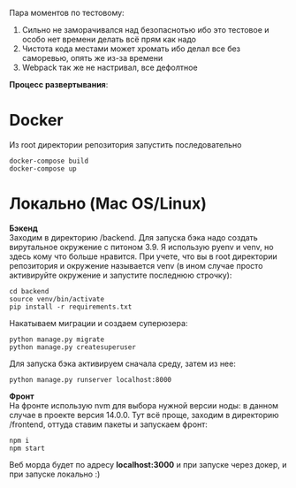 Пара моментов по тестовому:
1. Сильно не заморачивался над безопаснотью ибо это тестовое и особо нет времени делать всё прям как надо
2. Чистота кода местами может хромать ибо делал все без саморевью, опять же из-за времени
4. Webpack так же не настривал, все дефолтное

<b>Процесс развертывания</b>:
# Docker
 Из root директории репозитория запустить последовательно
```
docker-compose build
docker-compose up
```

 # Локально (Mac OS/Linux)
 <b>Бэкенд</b><br>
 Заходим в директорию /backend. Для запуска бэка надо создать вирутальное окружение с питоном 3.9. Я использую pyenv и venv, но здесь кому
 что больше нравится. При учете, что вы в root директории репозитория и окружение называется venv (в ином случае просто активируйте окружение и запустите
 последнюю строчку):
 ```
 cd backend
 source venv/bin/activate
 pip install -r requirements.txt
 ```
 Накатываем миграции и создаем суперюзера:
 ```
 python manage.py migrate
 python manage.py createsuperuser
 ```
 Для запуска бэка активируем сначала среду, затем из нее:
 ```
 python manage.py runserver localhost:8000
 ```
 <b>Фронт</b><br>
 На фронте использую nvm для выбора нужной версии ноды:  в данном случае в проекте версия 14.0.0.
 Тут всё проще, заходим в директорию /frontend, оттуда ставим пакеты и запускаем фронт:
 ```
 npm i
 npm start
 ```
Веб морда будет по адресу <b>localhost:3000</b> и при запуске через докер, и при запуске локально :)
